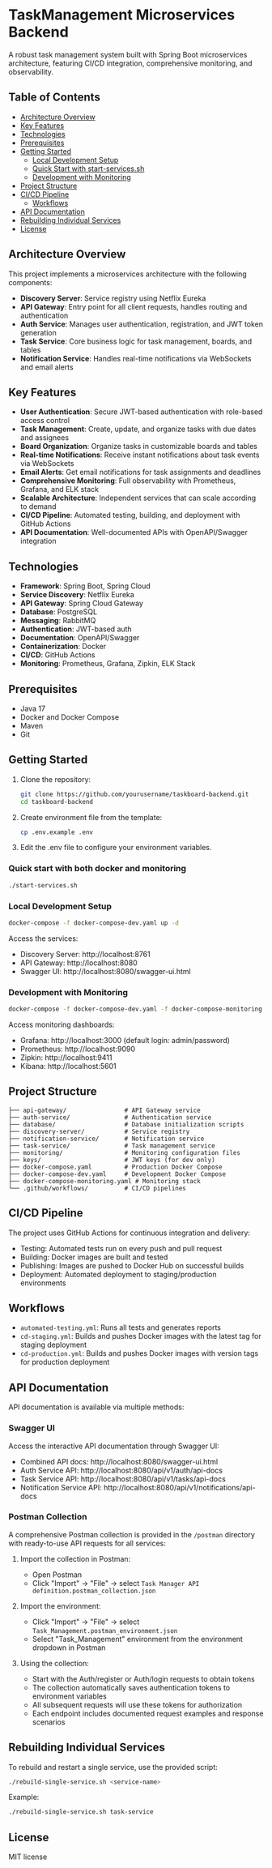 # TaskManagement Microservices Backend

A robust task management system built with Spring Boot microservices architecture, featuring CI/CD integration, comprehensive monitoring, and observability.

## Table of Contents
- [Architecture Overview](#architecture-overview)
- [Key Features](#key-features)
- [Technologies](#technologies)
- [Prerequisites](#prerequisites)
- [Getting Started](#getting-started)
  - [Local Development Setup](#local-development-setup)
  - [Quick Start with start-services.sh](#quick-start-with-start-servicessh)
  - [Development with Monitoring](#development-with-monitoring)
- [Project Structure](#project-structure)
- [CI/CD Pipeline](#cicd-pipeline)
  - [Workflows](#workflows)
- [API Documentation](#api-documentation)
- [Rebuilding Individual Services](#rebuilding-individual-services)
- [License](#license)

## Architecture Overview

This project implements a microservices architecture with the following components:

- **Discovery Server**: Service registry using Netflix Eureka
- **API Gateway**: Entry point for all client requests, handles routing and authentication
- **Auth Service**: Manages user authentication, registration, and JWT token generation
- **Task Service**: Core business logic for task management, boards, and tables
- **Notification Service**: Handles real-time notifications via WebSockets and email alerts

## Key Features

- **User Authentication**: Secure JWT-based authentication with role-based access control
- **Task Management**: Create, update, and organize tasks with due dates and assignees
- **Board Organization**: Organize tasks in customizable boards and tables
- **Real-time Notifications**: Receive instant notifications about task events via WebSockets
- **Email Alerts**: Get email notifications for task assignments and deadlines
- **Comprehensive Monitoring**: Full observability with Prometheus, Grafana, and ELK stack
- **Scalable Architecture**: Independent services that can scale according to demand
- **CI/CD Pipeline**: Automated testing, building, and deployment with GitHub Actions
- **API Documentation**: Well-documented APIs with OpenAPI/Swagger integration

## Technologies

- **Framework**: Spring Boot, Spring Cloud
- **Service Discovery**: Netflix Eureka
- **API Gateway**: Spring Cloud Gateway
- **Database**: PostgreSQL
- **Messaging**: RabbitMQ
- **Authentication**: JWT-based auth
- **Documentation**: OpenAPI/Swagger
- **Containerization**: Docker
- **CI/CD**: GitHub Actions
- **Monitoring**: Prometheus, Grafana, Zipkin, ELK Stack

## Prerequisites

- Java 17
- Docker and Docker Compose
- Maven
- Git

## Getting Started

1. Clone the repository:
   ```bash
   git clone https://github.com/yourusername/taskboard-backend.git
   cd taskboard-backend
   ```
2. Create environment file from the template:
    ``` bash
    cp .env.example .env
    ```
3. Edit the .env file to configure your environment variables.

### Quick start with both docker and monitoring
```bash
./start-services.sh
```

### Local Development Setup
```bash
docker-compose -f docker-compose-dev.yaml up -d
```
Access the services:
- Discovery Server: http://localhost:8761
- API Gateway: http://localhost:8080
- Swagger UI: http://localhost:8080/swagger-ui.html

### Development with Monitoring
```bash
docker-compose -f docker-compose-dev.yaml -f docker-compose-monitoring.yaml up -d
```
Access monitoring dashboards:
- Grafana: http://localhost:3000 (default login: admin/password)
- Prometheus: http://localhost:9090
- Zipkin: http://localhost:9411
- Kibana: http://localhost:5601

## Project Structure

```
├── api-gateway/                # API Gateway service
├── auth-service/               # Authentication service
├── database/                   # Database initialization scripts
├── discovery-server/           # Service registry
├── notification-service/       # Notification service
├── task-service/               # Task management service
├── monitoring/                 # Monitoring configuration files
├── keys/                       # JWT keys (for dev only)
├── docker-compose.yaml         # Production Docker Compose
├── docker-compose-dev.yaml     # Development Docker Compose
├── docker-compose-monitoring.yaml # Monitoring stack
└── .github/workflows/          # CI/CD pipelines
```

## CI/CD Pipeline
The project uses GitHub Actions for continuous integration and delivery:

- Testing: Automated tests run on every push and pull request
- Building: Docker images are built and tested
- Publishing: Images are pushed to Docker Hub on successful builds
- Deployment: Automated deployment to staging/production environments

## Workflows
- `automated-testing.yml`: Runs all tests and generates reports
- `cd-staging.yml`: Builds and pushes Docker images with the latest tag for staging deployment
- `cd-production.yml`: Builds and pushes Docker images with version tags for production deployment

## API Documentation

API documentation is available via multiple methods:

### Swagger UI
Access the interactive API documentation through Swagger UI:
- Combined API docs: http://localhost:8080/swagger-ui.html
- Auth Service API: http://localhost:8080/api/v1/auth/api-docs
- Task Service API: http://localhost:8080/api/v1/tasks/api-docs
- Notification Service API: http://localhost:8080/api/v1/notifications/api-docs

### Postman Collection
A comprehensive Postman collection is provided in the `/postman` directory with ready-to-use API requests for all services:

1. Import the collection in Postman:
   - Open Postman
   - Click "Import" → "File" → select `Task Manager API definition.postman_collection.json`

2. Import the environment:
   - Click "Import" → "File" → select `Task_Management.postman_environment.json`
   - Select "Task_Management" environment from the environment dropdown in Postman

3. Using the collection:
   - Start with the Auth/register or Auth/login requests to obtain tokens
   - The collection automatically saves authentication tokens to environment variables
   - All subsequent requests will use these tokens for authorization
   - Each endpoint includes documented request examples and response scenarios

## Rebuilding Individual Services
To rebuild and restart a single service, use the provided script:
```bash
./rebuild-single-service.sh <service-name>
```
Example:
```bash
./rebuild-single-service.sh task-service
```

## License
MIT license
